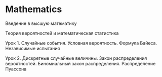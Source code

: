 # Mathematics
Введение в высшую математику

Теория вероятностей и математическая статистика

Урок 1. Случайные события. Условная вероятность. Формула Байеса. Независимые испытания

Урок 2. Дискретные случайные величины. Закон распределения вероятностей. Биномиальный закон распределения. Распределение Пуассона
